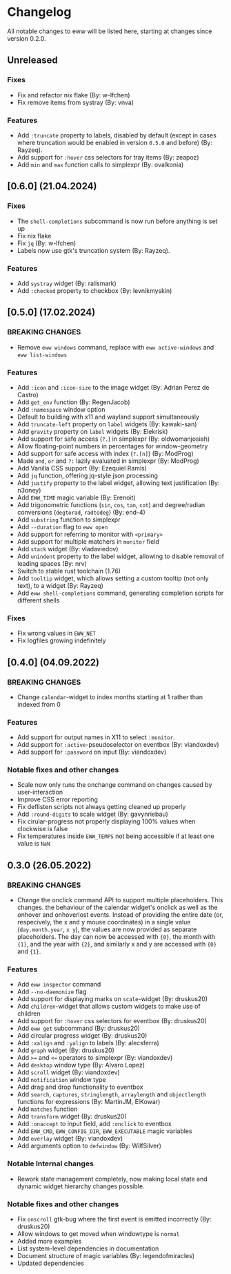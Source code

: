 # Changelog

All notable changes to eww will be listed here, starting at changes since version 0.2.0.

## Unreleased

### Fixes
- Fix and refactor nix flake (By: w-lfchen)
- Fix remove items from systray (By: vnva)

### Features
- Add `:truncate` property to labels, disabled by default (except in cases where truncation would be enabled in version `0.5.0` and before) (By: Rayzeq).
- Add support for `:hover` css selectors for tray items (By: zeapoz)
- Add `min` and `max` function calls to simplexpr (By: ovalkonia)

## [0.6.0] (21.04.2024)

### Fixes
- The `shell-completions` subcommand is now run before anything is set up
- Fix nix flake
- Fix `jq` (By: w-lfchen)
- Labels now use gtk's truncation system (By: Rayzeq).

### Features
- Add `systray` widget (By: ralismark)
- Add `:checked` property to checkbox (By: levnikmyskin)

## [0.5.0] (17.02.2024)

### BREAKING CHANGES
- Remove `eww windows` command, replace with `eww active-windows` and `eww list-windows`

### Features
- Add `:icon` and `:icon-size` to the image widget (By: Adrian Perez de Castro)
- Add `get_env` function (By: RegenJacob)
- Add `:namespace` window option
- Default to building with x11 and wayland support simultaneously
- Add `truncate-left` property on `label` widgets (By: kawaki-san)
- Add `gravity` property on `label` widgets (By: Elekrisk)
- Add support for safe access (`?.`) in simplexpr (By: oldwomanjosiah)
- Allow floating-point numbers in percentages for window-geometry
- Add support for safe access with index (`?.[n]`) (By: ModProg)
- Made `and`, `or` and `?:` lazily evaluated in simplexpr (By: ModProg)
- Add Vanilla CSS support (By: Ezequiel Ramis)
- Add `jq` function, offering jq-style json processing
- Add `justify` property to the label widget, allowing text justification (By: n3oney)
- Add `EWW_TIME` magic variable (By: Erenoit)
- Add trigonometric functions (`sin`, `cos`, `tan`, `cot`) and degree/radian conversions (`degtorad`, `radtodeg`) (By: end-4)
- Add `substring` function to simplexpr
- Add `--duration` flag to `eww open`
- Add support for referring to monitor with `<primary>`
- Add support for multiple matchers in `monitor` field
- Add `stack` widget (By: vladaviedov)
- Add `unindent` property to the label widget, allowing to disable removal of leading spaces (By: nrv)
- Switch to stable rust toolchain (1.76)
- Add `tooltip` widget, which allows setting a custom tooltip (not only text), to a widget (By: Rayzeq)
- Add `eww shell-completions` command, generating completion scripts for different shells

### Fixes
- Fix wrong values in `EWW_NET`
- Fix logfiles growing indefinitely

## [0.4.0] (04.09.2022)

### BREAKING CHANGES
- Change `calendar`-widget to index months starting at 1 rather than indexed from 0

### Features
- Add support for output names in X11 to select `:monitor`.
- Add support for `:active`-pseudoselector on eventbox (By: viandoxdev)
- Add support for `:password` on input (By: viandoxdev)

### Notable fixes and other changes
- Scale now only runs the onchange command on changes caused by user-interaction
- Improve CSS error reporting
- Fix deflisten scripts not always getting cleaned up properly
- Add `:round-digits` to scale widget (By: gavynriebau)
- Fix cirular-progress not properly displaying 100% values when clockwise is false
- Fix temperatures inside `EWW_TEMPS` not being accessible if at least one value is `NaN`


## 0.3.0 (26.05.2022)

### BREAKING CHANGES
- Change the onclick command API to support multiple placeholders.
  This changes. the behaviour of the calendar widget's onclick as well as the onhover and onhoverlost
  events. Instead of providing the entire date (or, respecively, the x and y mouse coordinates) in
  a single value (`day.month.year`, `x y`), the values are now provided as separate placeholders.
  The day can now be accessed with `{0}`, the month with `{1}`, and the year with `{2}`, and
  similarly x and y are accessed with `{0}` and `{1}`.

### Features
- Add `eww inspector` command
- Add `--no-daemonize` flag
- Add support for displaying marks on `scale`-widget (By: druskus20)
- Add `children`-widget that allows custom widgets to make use of children
- Add support for `:hover` css selectors for eventbox (By: druskus20)
- Add `eww get` subcommand (By: druskus20)
- Add circular progress widget (By: druskus20)
- Add `:xalign` and `:yalign` to labels (By: alecsferra)
- Add `graph` widget (By: druskus20)
- Add `>=` and `<=` operators to simplexpr (By: viandoxdev)
- Add `desktop` window type (By: Alvaro Lopez)
- Add `scroll` widget (By: viandoxdev)
- Add `notification` window type
- Add drag and drop functionality to eventbox
- Add `search`, `captures`, `stringlength`, `arraylength` and `objectlength` functions for expressions (By: MartinJM, ElKowar)
- Add `matches` function
- Add `transform` widget (By: druskus20)
- Add `:onaccept` to input field, add `:onclick` to eventbox
- Add `EWW_CMD`, `EWW_CONFIG_DIR`, `EWW_EXECUTABLE` magic variables
- Add `overlay` widget (By: viandoxdev)
- Add arguments option to `defwindow` (By: WilfSilver)

### Notable Internal changes
- Rework state management completely, now making local state and dynamic widget hierarchy changes possible.

### Notable fixes and other changes
- Fix `onscroll` gtk-bug where the first event is emitted incorrectly (By: druskus20)
- Allow windows to get moved when windowtype is `normal`
- Added more examples
- List system-level dependencies in documentation
- Document structure of magic variables (By: legendofmiracles)
- Updated dependencies
